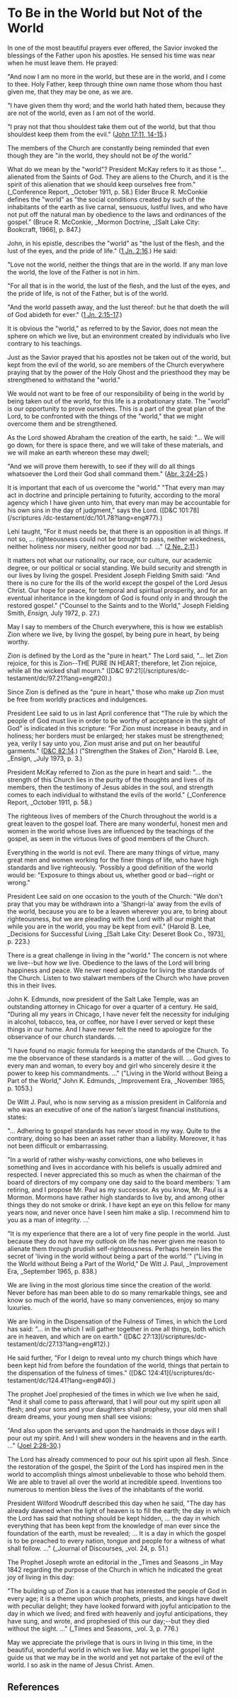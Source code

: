# To Be in the World but Not of the World

In one of the most beautiful prayers ever offered, the Savior invoked the
blessings of the Father upon his apostles. He sensed his time was near when he
must leave them. He prayed:

"And now I am no more in the world, but these are in the world, and I come to
thee. Holy Father, keep through thine own name those whom thou hast given me,
that they may be one, as we are.

"I have given them thy word; and the world hath hated them, because they are
not of the world, even as I am not of the world.

"I pray not that thou shouldest take them out of the world, but that thou
shouldest keep them from the evil." ([John 17:11,
14-15](/scriptures/nt/john/17.11,14-15?lang=eng#10).)

The members of the Church are constantly being reminded that even though they
are "_in_ the world, they should not be _of_ the world."

What do we mean by the "world"? President McKay refers to it as those "...
alienated from the Saints of God. They are aliens to the Church, and it is the
spirit of this alienation that we should keep ourselves free from."
(_Conference Report, _October 1911, p. 58.) Elder Bruce R. McConkie defines
the "world" as "the social conditions created by such of the inhabitants of
the earth as live carnal, sensuous, lustful lives, and who have not put off
the natural man by obedience to the laws and ordinances of the gospel." (Bruce
R. McConkie, _Mormon Doctrine, _[Salt Lake City: Bookcraft, 1966], p. 847.)

John, in his epistle, describes the "world" as "the lust of the flesh, and the
lust of the eyes, and the pride of life." ([1 Jn.
2:16](/scriptures/nt/1-jn/2.16?lang=eng#15).) He said:

"Love not the world, neither the things that are in the world. If any man love
the world, the love of the Father is not in him.

"For all that is in the world, the lust of the flesh, and the lust of the
eyes, and the pride of life, is not of the Father, but is of the world.

"And the world passeth away, and the lust thereof: but he that doeth the will
of God abideth for ever." ([1 Jn.
2:15-17](/scriptures/nt/1-jn/2.15-17?lang=eng#14).)

It is obvious the "world," as referred to by the Savior, does not mean the
sphere on which we live, but an environment created by individuals who live
contrary to his teachings.

Just as the Savior prayed that his apostles not be taken out of the world, but
kept from the evil of the world, so are members of the Church everywhere
praying that by the power of the Holy Ghost and the priesthood they may be
strengthened to withstand the "world."

We would not want to be free of our responsibility of being in the world by
being taken out of the world, for this life is a probationary state. The
"world" is our opportunity to prove ourselves. This is a part of the great
plan of the Lord, to be confronted with the things of the "world," that we
might overcome them and be strengthened.

As the Lord showed Abraham the creation of the earth, he said: "... We will go
down, for there is space there, and we will take of these materials, and we
will make an earth whereon these may dwell;

"And we will prove them herewith, to see if they will do all things whatsoever
the Lord their God shall command them." ([Abr.
3:24-25](/scriptures/pgp/abr/3.24-25?lang=eng#23).)

It is important that each of us overcome the "world." "That every man may act
in doctrine and principle pertaining to futurity, according to the moral
agency which I have given unto him, that every man may be accountable for his
own sins in the day of judgment," says the Lord. ([D&amp;C 101:78](/scriptures
/dc-testament/dc/101.78?lang=eng#77).)

Lehi taught, "For it must needs be, that there is an opposition in all things.
If not so, ... righteousness could not be brought to pass, neither wickedness,
neither holiness nor misery, neither good nor bad. ..." ([2 Ne.
2:11](/scriptures/bofm/2-ne/2.11?lang=eng#10).)

It matters not what our nationality, our race, our culture, our academic
degree, or our political or social standing. We build security and strength in
our lives by living the gospel. President Joseph Fielding Smith said: "And
there is no cure for the ills of the world except the gospel of the Lord Jesus
Christ. Our hope for peace, for temporal and spiritual prosperity, and for an
eventual inheritance in the kingdom of God is found only in and through the
restored gospel." ("Counsel to the Saints and to the World," Joseph Fielding
Smith, _Ensign,_ July 1972, p. 27.)

May I say to members of the Church everywhere, this is how we establish Zion
where we live, by living the gospel, by being pure in heart, by being worthy.

Zion is defined by the Lord as the "pure in heart." The Lord said, "... let Zion
rejoice, for this is Zion--THE PURE IN HEART; therefore, let Zion rejoice,
while all the wicked shall mourn." ([D&amp;C 97:21](/scriptures/dc-
testament/dc/97.21?lang=eng#20).)

Since Zion is defined as the "pure in heart," those who make up Zion must be
free from worldly practices and indulgences.

President Lee said to us in last April conference that "The rule by which the
people of God must live in order to be worthy of acceptance in the sight of
God" is indicated in this scripture: "For Zion must increase in beauty, and in
holiness; her borders must be enlarged; her stakes must be strengthened; yea,
verily I say unto you, Zion must arise and put on her beautiful garments."
([D&amp;C 82:14](/scriptures/dc-testament/dc/82.14?lang=eng#13).) ("Strengthen
the Stakes of Zion," Harold B. Lee, _Ensign, _July 1973, p. 3.)

President McKay referred to Zion as the pure in heart and said: "... the
strength of this Church lies in the purity of the thoughts and lives of its
members, then the testimony of Jesus abides in the soul, and strength comes to
each individual to withstand the evils of the world." (_Conference Report,
_October 1911, p. 58.)

The righteous lives of members of the Church throughout the world is a great
leaven to the gospel loaf. There are many wonderful, honest men and women in
the world whose lives are influenced by the teachings of the gospel, as seen
in the virtuous lives of good members of the Church.

Everything in the world is not evil. There are many things of virtue, many
great men and women working for the finer things of life, who have high
standards and live righteously. 'Possibly a good definition of the world would
be: "Exposure to things about us, whether good or bad--right or wrong."

President Lee said on one occasion to the youth of the Church: "We don't pray
that you may be withdrawn into a 'Shangri-la' away from the evils of the
world, because you are to be a leaven wherever you are, to bring about
righteousness, but we are pleading with the Lord with all our might that while
you are in the world, you may be kept from evil." (Harold B. Lee, _Decisions
for Successful Living _[Salt Lake City: Deseret Book Co., 1973], p. 223.)

There is a great challenge in living in the "world." The concern is not where
we live--but how we live. Obedience to the laws of the Lord will bring
happiness and peace. We never need apologize for living the standards of the
Church. Listen to two stalwart members of the Church who have proven this in
their lives.

John K. Edmunds, now president of the Salt Lake Temple, was an outstanding
attorney in Chicago for over a quarter of a century. He said, "During all my
years in Chicago, I have never felt the necessity for indulging in alcohol,
tobacco, tea, or coffee, nor have I ever served or kept these things in our
home. And I have never felt the need to apologize for the observance of our
church standards. ...

"I have found no magic formula for keeping the standards of the Church. To me
the observance of these standards is a matter of the will. ... God gives to
every man and woman, to every boy and girl who sincerely desire it the power
to keep his commandments. ..." ("Living in the World without Being a Part of the
World," John K. Edmunds, _Improvement Era, _November 1965, p. 1053.)

De Witt J. Paul, who is now serving as a mission president in California and
who was an executive of one of the nation's largest financial institutions,
states:

"... Adhering to gospel standards has never stood in my way. Quite to the
contrary, doing so has been an asset rather than a liability. Moreover, it has
not been difficult or embarrassing.

"In a world of rather wishy-washy convictions, one who believes in something
and lives in accordance with his beliefs is usually admired and respected. I
never appreciated this so much as when the chairman of the board of directors
of my company one day said to the board members: 'I am retiring, and I propose
Mr. Paul as my successor. As you know, Mr. Paul is a Mormon. Mormons have
rather high standards to live by, and among other things they do not smoke or
drink. I have kept an eye on this fellow for many years now, and never once
have I seen him make a slip. I recommend him to you as a man of integrity. ...'

"It is my experience that there are a lot of very fine people in the world.
Just because they do not have my outlook on life has never given me reason to
alienate them through prudish self-righteousness. Perhaps herein lies the
secret of 'living in the world without being a part of the world.'" ("Living
in the World without Being a Part of the World," De Witt J. Paul, _Improvement
Era, _September 1965, p. 838.)

We are living in the most glorious time since the creation of the world. Never
before has man been able to do so many remarkable things, see and know so much
of the world, have so many conveniences, enjoy so many luxuries.

We are living in the Dispensation of the Fulness of Times, in which the Lord
has said: "... in the which I will gather together in one all things, both which
are in heaven, and which are on earth." ([D&amp;C 27:13](/scriptures/dc-
testament/dc/27.13?lang=eng#12).)

He said further, "For I deign to reveal unto my church things which have been
kept hid from before the foundation of the world, things that pertain to the
dispensation of the fulness of times." ([D&amp;C 124:41](/scriptures/dc-
testament/dc/124.41?lang=eng#40).)

The prophet Joel prophesied of the times in which we live when he said, "And
it shall come to pass afterward, that I will pour out my spirit upon all
flesh; and your sons and your daughters shall prophesy, your old men shall
dream dreams, your young men shall see visions:

"And also upon the servants and upon the handmaids in those days will I pour
out my spirit. And I will shew wonders in the heavens and in the earth. ..."
([Joel 2:28-30](/scriptures/ot/joel/2.28-30?lang=eng#27).)

The Lord has already commenced to pour out his spirit upon all flesh. Since
the restoration of the gospel, the Spirit of the Lord has inspired men in the
world to accomplish things almost unbelievable to those who behold them. We
are able to travel all over the world at incredible speed. Inventions too
numerous to mention bless the lives of the inhabitants of the world.

President Wilford Woodruff described this day when he said, "The day has
already dawned when the light of heaven is to fill the earth; the day in which
the Lord has said that nothing should be kept hidden, ... the day in which
everything that has been kept from the knowledge of man ever since the
foundation of the earth, must be revealed; ... It is a day in which the gospel
is to be preached to every nation, tongue and people for a witness of what
shall follow. ..." (_Journal of Discourses, _vol. 24, p. 51.)

The Prophet Joseph wrote an editorial in the _Times and Seasons _in May 1842
regarding the purpose of the Church in which he indicated the great joy of
living in this day:

"The building up of Zion is a cause that has interested the people of God in
every age; it is a theme upon which prophets, priests, and kings have dwelt
with peculiar delight; they have looked forward with joyful anticipation to
the day in which we lived; and fired with heavenly and joyful anticipations,
they have sung, and wrote, and prophesied of this our day;--but they died
without the sight. ..." (_Times and Seasons, _vol. 3, p. 776.)

May we appreciate the privilege that is ours in living in this time, in the
beautiful, wonderful world in which we live. May we let the gospel light guide
us that we may be in the world and yet not partake of the evil of the world. I
so ask in the name of Jesus Christ. Amen.

## References

